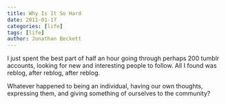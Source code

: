 ```yaml
---
title: Why Is It So Hard
date: 2011-01-17
categories: [life]
tags: [life]
author: Jonathan Beckett
---
```


I just spent the best part of half an hour going through perhaps 200 tumblr accounts, looking for new and interesting people to follow. All I found was reblog, after reblog, after reblog.

Whatever happened to being an individual, having our own thoughts, expressing them, and giving something of ourselves to the community?